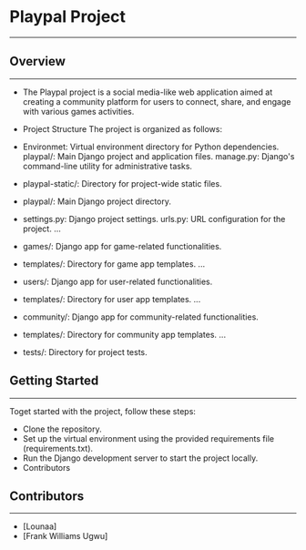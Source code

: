 # Playpal Project

---

## Overview

---

* The Playpal project is a social media-like web application aimed at creating a community platform for users to connect, share, and engage with various games activities.

* Project Structure
The project is organized as follows:

* Environmet: Virtual environment directory for Python dependencies.
playpal/: Main Django project and application files.
manage.py: Django's command-line utility for administrative tasks.

* playpal-static/: Directory for project-wide static files.

* playpal/: Main Django project directory.

* settings.py: Django project settings.
urls.py: URL configuration for the project.
...
* games/: Django app for game-related functionalities.

* templates/: Directory for game app templates.
...
* users/: Django app for user-related functionalities.

* templates/: Directory for user app templates.
...
* community/: Django app for community-related functionalities.

* templates/: Directory for community app templates.
...
* tests/: Directory for project tests.

## Getting Started

---
Toget started with the project, follow these steps:

* Clone the repository.
* Set up the virtual environment using the provided requirements file (requirements.txt).
* Run the Django development server to start the project locally.
* Contributors

## Contributors

---

* [Lounaa]
* [Frank Williams Ugwu]